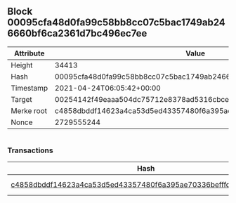## Block 00095cfa48d0fa99c58bb8cc07c5bac1749ab246660bf6ca2361d7bc496ec7ee

Attribute | Value
--- | ---
Height | 34413
Hash | 00095cfa48d0fa99c58bb8cc07c5bac1749ab246660bf6ca2361d7bc496ec7ee
Timestamp | 2021-04-24T06:05:42+00:00
Target | 00254142f49eaaa504dc75712e8378ad5316cbcead634704b3734b6271167cc4
Merke root | c4858dbddf14623a4ca53d5ed43357480f6a395ae70336befffd62437fabc5a8
Nonce | 2729555244

```

```

### Transactions

Hash | Amount
--- | ---
[c4858dbddf14623a4ca53d5ed43357480f6a395ae70336befffd62437fabc5a8](c4858dbddf14623a4ca53d5ed43357480f6a395ae70336befffd62437fabc5a8.md) | 10.00000000 SKEPTI 
